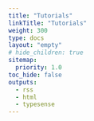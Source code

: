 ```yaml
---
title: "Tutorials"
linkTitle: "Tutorials"
weight: 300
type: docs
layout: "empty"
# hide_children: true
sitemap:
  priority: 1.0
toc_hide: false
outputs:
  - rss
  - html
  - typesense
---
```

